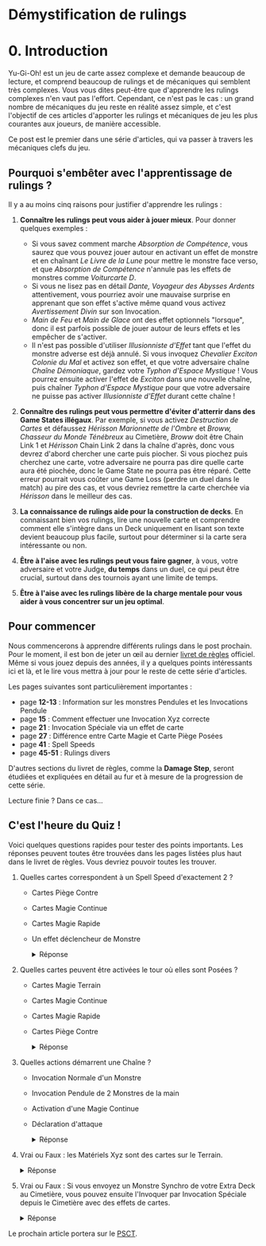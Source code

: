 # Démystification de rulings

# 0. Introduction
Yu-Gi-Oh! est un jeu de carte assez complexe et demande beaucoup de lecture, et comprend beaucoup de rulings et de mécaniques qui semblent très complexes. Vous vous dites peut-être que d'apprendre les rulings complexes n'en vaut pas l'effort. Cependant, ce n'est pas le cas : un grand nombre de mécaniques du jeu reste en réalité assez simple, et c'est l'objectif de ces articles d'apporter les rulings et mécaniques de jeu les plus courantes aux joueurs, de manière accessible. 

Ce post est le premier dans une série d'articles, qui va passer à travers les mécaniques clefs du jeu.

## Pourquoi s'embêter avec l'apprentissage de rulings ?
Il y a au moins cinq raisons pour justifier d'apprendre les rulings :
1. **Connaître les rulings peut vous aider à jouer mieux**. Pour donner quelques exemples :
   - Si vous savez comment marche *Absorption de Compétence*, vous saurez que vous pouvez jouer autour en activant un effet de monstre et en chaînant *Le Livre de la Lune* pour mettre le monstre face verso, et que *Absorption de Compétence* n'annule pas les effets de monstres comme *Voiturcarte D*.
   - Si vous ne lisez pas en détail *Dante, Voyageur des Abysses Ardents* attentivement, vous pourriez avoir une mauvaise surprise en apprenant que son effet s'active même quand vous activez *Avertissement Divin* sur son Invocation.
   - *Main de Feu* et *Main de Glace* ont des effet optionnels "lorsque", donc il est parfois possible de jouer autour de leurs effets et les empêcher de s'activer.
   - Il n'est pas possible d'utiliser *Illusionniste d'Effet* tant que l'effet du monstre adverse est déjà annulé. Si vous invoquez *Chevalier Exciton Colonie du Mal* et activez son effet, et que votre adversaire chaîne *Chaîne Démoniaque*, gardez votre *Typhon d'Espace Mystique* ! Vous pourrez ensuite activer l'effet de *Exciton* dans une nouvelle chaîne, puis chaîner *Typhon d'Espace Mystique* pour que votre adversaire ne puisse pas activer *Illusionniste d'Effet* durant cette chaîne !

2. **Connaître des rulings peut vous permettre d'éviter d'atterrir dans des Game States illégaux**. Par exemple, si vous activez *Destruction de Cartes* et défaussez *Hérisson Marionnette de l'Ombre* et *Broww, Chasseur du Monde Ténébreux* au Cimetière, *Broww* doit être Chain Link 1 et *Hérisson* Chain Link 2 dans la chaîne d'après, donc vous devrez d'abord chercher une carte puis piocher. Si vous piochez puis cherchez une carte, votre adversaire ne pourra pas dire quelle carte aura été piochée, donc le Game State ne pourra pas être réparé. Cette erreur pourrait vous coûter une Game Loss (perdre un duel dans le match) au pire des cas, et vous devriez remettre la carte cherchée via *Hérisson* dans le meilleur des cas.

3. **La connaissance de rulings aide pour la construction de decks**. En connaissant bien vos rulings, lire une nouvelle carte et comprendre comment elle s'intègre dans un Deck uniquement en lisant son texte devient beaucoup plus facile, surtout pour déterminer si la carte sera intéressante ou non.

4. **Être à l'aise avec les rulings peut vous faire gagner**, à vous, votre adversaire et votre Judge, **du temps** dans un duel, ce qui peut être crucial, surtout dans des tournois ayant une limite de temps.

5. **Être à l'aise avec les rulings libère de la charge mentale pour vous aider à vous concentrer sur un jeu optimal**.


## Pour commencer
Nous commencerons à apprendre différents rulings dans le post prochain. Pour le moment, il est bon de jeter un œil au dernier [livret de règles](https://www.yugioh-card.com/en/downloads/rulebook/SD_RuleBook_EN_10.pdf) officiel. Même si vous jouez depuis des années, il y a quelques points intéressants ici et là, et le lire vous mettra à jour pour le reste de cette série d'articles. 

Les pages suivantes sont particulièrement importantes :
- page **12-13** : Information sur les monstres Pendules et les Invocations Pendule
- page **15** : Comment effectuer une Invocation Xyz correcte
- page **21** : Invocation Spéciale via un effet de carte
- page **27** : Différence entre Carte Magie et Carte Piège Posées
- page **41** : Spell Speeds
- page **45-51** : Rulings divers

D'autres sections du livret de règles, comme la **Damage Step**, seront étudiées et expliquées en détail au fur et à mesure de la progression de cette série. 

Lecture finie ? Dans ce cas...

## C'est l'heure du Quiz !
Voici quelques questions rapides pour tester des points importants. Les réponses peuvent toutes être trouvées dans les pages listées plus haut dans le livret de règles. Vous devriez pouvoir toutes les trouver.

1. Quelles cartes correspondent à un Spell Speed d'exactement 2 ?
   - Cartes Piège Contre
   - Cartes Magie Continue
   - Cartes Magie Rapide
   - Un effet déclencheur de Monstre

     <details>
     <summary>Réponse</summary>
     <p>

     - <strong>Les Magies Rapides et les Pièges Continus.</strong><br>

          <i>Comme expliqué page 41, seuls ces deux types de cartes ont un Spell Speed 2.</i>
     </p>
     </details>

2. Quelles cartes peuvent être activées le tour où elles sont Posées ?
   - Cartes Magie Terrain
   - Cartes Magie Continue
   - Cartes Magie Rapide
   - Cartes Piège Contre

     <details>
     <summary>Réponse</summary>
     <p>

     - <strong>Les Magies Terrain et les Magies Continues.</strong><br>

          <i>Comme expliqué page 27, seules les Cartes Magies peuvent être activées le tour où elles ont été Posées, sauf les Cartes Magies Rapides.</i>
     </p>
     </details>

3. Quelles actions démarrent une Chaîne ?
   - Invocation Normale d'un Monstre
   - Invocation Pendule de 2 Monstres de la main
   - Activation d'une Magie Continue
   - Déclaration d'attaque

     <details>
     <summary>Réponse</summary>
     <p>

     - <strong>Activer une Carte Magie Continue.</strong><br>

          <i>Les autres actions ne démarrent pas une chaîne, comme mentionné explicitement page 47.</i>
     </p>
     </details>

4. Vrai ou Faux : les Matériels Xyz sont des cartes sur le Terrain.

     <details>
     <summary>Réponse</summary>
     <p>

     - <strong>Faux.</strong><br>
          
          <i>Les Matériels Xyz sont également expliqués page 47.</i>
     </p>
     </details>

5. Vrai ou Faux : Si vous envoyez un Monstre Synchro de votre Extra Deck au Cimetière, vous pouvez ensuite l'Invoquer par Invocation Spéciale depuis le Cimetière avec des effets de cartes.

     <details>
     <summary>Réponse</summary>
     <p>

     - <strong>Faux.</strong><br>
          
          <i>Ce point est expliqué page 21.</i>
     </p>
     </details>

Le prochain article portera sur le [PSCT](1_PSCT.md).